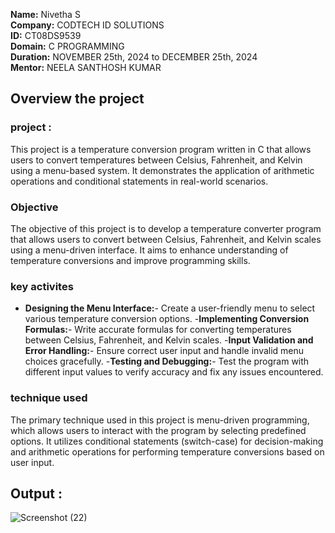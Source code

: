 **Name:** Nivetha S                                                                                                                                              
**Company:** CODTECH ID SOLUTIONS                                                                                                                                       
**ID:** CT08DS9539                                                                                                                                                     
**Domain:** C PROGRAMMING                                                                                                                                                   
**Duration:**  NOVEMBER 25th, 2024 to DECEMBER 25th, 2024                                                                                                                   
**Mentor:** NEELA SANTHOSH KUMAR                                                                                                                                             



## Overview the project 

### project : 
This project is a temperature conversion program written in C that allows users to convert temperatures between Celsius, Fahrenheit, and Kelvin using a menu-based system. It demonstrates the application of arithmetic operations and conditional statements in real-world scenarios.


### Objective 
The objective of this project is to develop a temperature converter program that allows users to convert between Celsius, Fahrenheit, and Kelvin scales using a menu-driven interface. It aims to enhance understanding of temperature conversions and improve programming skills.


### key activites 
- **Designing the Menu Interface:**- Create a user-friendly menu to select various temperature conversion options.
-**Implementing Conversion Formulas:**- Write accurate formulas for converting temperatures between Celsius, Fahrenheit, and Kelvin scales.
-**Input Validation and Error Handling:**- Ensure correct user input and handle invalid menu choices gracefully.
-**Testing and Debugging:**- Test the program with different input values to verify accuracy and fix any issues encountered.


### technique used 
The primary technique used in this project is menu-driven programming, which allows users to interact with the program by selecting predefined options. It utilizes conditional statements (switch-case) for decision-making and arithmetic operations for performing temperature conversions based on user input.

## Output :
![Screenshot (22)](https://github.com/user-attachments/assets/b3e195c2-d30b-4155-b238-38926f58416f)
